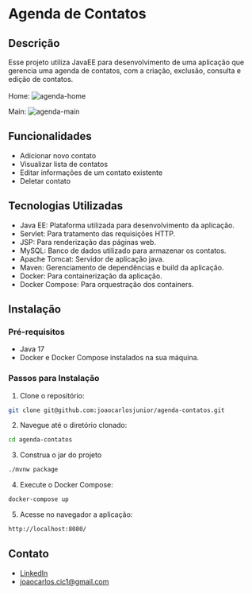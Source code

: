 # Agenda de Contatos
## Descrição 
Esse projeto utiliza JavaEE para desenvolvimento de uma aplicação que gerencia uma agenda de contatos, com a criação, exclusão, consulta e edição de contatos.
<br>
<br>
Home:
![agenda-home](https://github.com/joaocarlosjunior/agenda-contatos/assets/83256465/5e6e0102-4fe9-4991-86bf-15188ccd2501)


Main:
![agenda-main](https://github.com/joaocarlosjunior/agenda-contatos/assets/83256465/3a2f119d-4e2c-424d-bd93-e8746b87e61f)

## Funcionalidades
- Adicionar novo contato
- Visualizar lista de contatos
- Editar informações de um contato existente
- Deletar contato

## Tecnologias Utilizadas
- Java EE: Plataforma utilizada para desenvolvimento da aplicação.
- Servlet: Para tratamento das requisições HTTP.
- JSP: Para renderização das páginas web.
- MySQL: Banco de dados utilizado para armazenar os contatos.
- Apache Tomcat: Servidor de aplicação java.
- Maven: Gerenciamento de dependências e build da aplicação.
- Docker: Para containerização da aplicação.
- Docker Compose: Para orquestração dos containers.

## Instalação
### Pré-requisitos
- Java 17
- Docker e Docker Compose instalados na sua máquina.
### Passos para Instalação
1. Clone o repositório:
```sh
git clone git@github.com:joaocarlosjunior/agenda-contatos.git
```
2. Navegue até o diretório clonado:
```sh
cd agenda-contatos
```
3. Construa o jar do projeto
```sh
./mvnw package
```
4. Execute o Docker Compose:
```sh
docker-compose up
```
5. Acesse no navegador a aplicação:
```sh
http://localhost:8080/
```

## Contato
- [LinkedIn](https://www.linkedin.com/in/joaocarlosjr/)
- [joaocarlos.cic1@gmail.com](mailto:joaocarlos.cic1@gmail.com)




